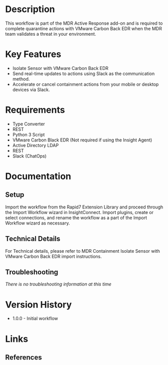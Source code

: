 # Description

This workflow is part of the MDR Active Response add-on and is required to complete quarantine actions with VMware Carbon Back EDR when the MDR team validates a threat in your environment.

# Key Features

* Isolate Sensor with VMware Carbon Back EDR
* Send real-time updates to actions using Slack as the communication method.
* Accelerate or cancel containment actions from your mobile or desktop devices via Slack.


# Requirements

* Type Converter
* REST 
* Python 3 Script 
* VMware Carbon Black EDR (Not required if using the Insight Agent)
* Active Directory LDAP 
* REST 
* Slack (ChatOps)


# Documentation

## Setup

Import the workflow from the Rapid7 Extension Library and proceed through the Import Workflow wizard in InsightConnect. Import plugins, create or select connections, and rename the workflow as a part of the Import Workflow wizard as necessary.
 
## Technical Details

For Technical details, please refer to MDR Containment Isolate Sensor with VMware Carbon Back EDR import instructions.

## Troubleshooting

_There is no troubleshooting information at this time_

# Version History
* 1.0.0 - Initial workflow

# Links

## References
